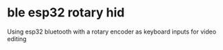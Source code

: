 # ble esp32 rotary hid
 Using esp32 bluetooth with a rotary encoder as keyboard inputs for video editing
